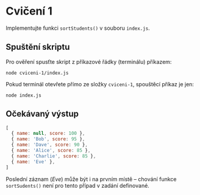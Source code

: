# Cvičení 1

Implementujte funkci `sortStudents()` v souboru `index.js`.

## Spuštění skriptu

Pro ověření spusťte skript z příkazové řádky (terminálu) příkazem:

```shell
node cviceni-1/index.js
```

Pokud terminál otevřete přímo ze složky `cviceni-1`, spouštěcí příkaz je jen:

```shell
node index.js
```

## Očekávaný výstup

```JavaScript
[
  { name: null, score: 100 },
  { name: 'Bob', score: 95 },
  { name: 'Dave', score: 90 },
  { name: 'Alice', score: 85 },
  { name: 'Charlie', score: 85 },
  { name: 'Eve' },
]
```

Poslední záznam (*Eve*) může být i na prvním místě – chování funkce `sortSudents()` není pro tento případ v zadání definované.
